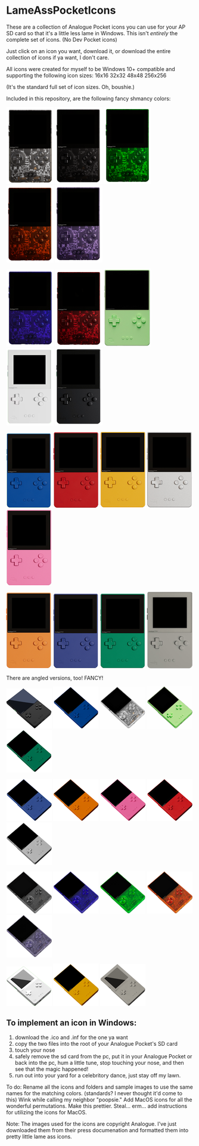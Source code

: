 # LameAssPocketIcons
These are a collection of Analogue Pocket icons you can use for your AP SD card so that it's a little less lame in Windows. This isn't _entirely_ the complete set of icons. (No Dev Pocket icons)

Just click on an icon you want, download it, or download the entire collection of icons if ya want, I don't care. 

All icons were created for myself to be Windows 10+ compatible and supporting the following icon sizes:
16x16
32x32
48x48
256x256

(It's the standard full set of icon sizes. Oh, boushie.)

Included in this repository, are the following fancy shmancy colors:

![clear](/images/clear.png) ![smoke](/images/smoke.png) ![tgreen](/images/tgreen.png) ![torange](/images/torange.png) ![tpurple](/images/tpurple.png)

![tblue](/images/tblue.png) ![tred](/images/tred.png) ![glow](/images/glow.png) ![white](/images/white.png) ![black](/images/black.png)

![blue](/images/blue.PNG)   ![red](/images/red.PNG)   ![yellow](/images/yellow.PNG)   ![silver](/images/silver.PNG)   ![pink](/images/pink.PNG)

![orange](/images/orange.PNG)   ![indigo](/images/indigo.PNG)   ![green](/images/green.PNG)   ![dev](/images/DevPreview.PNG)

There are angled versions, too! FANCY!

![angledBlack](/images/blacka.PNG) ![angledBlue](/images/bluea.PNG) ![angledClear](/images/cleara.PNG) ![angledGlowy](/images/glowya.PNG) ![angledGreen](/images/greena.PNG)

![angledIndigo](/images/indigoa.PNG) ![angledOrange](/images/orangea.PNG) ![angledPink](/images/pinka.PNG) ![angledRed](/images/reda.PNG) ![angledSilver](/images/silvera.PNG)

![angledSmoke](/images/smokea.PNG) ![angledTransparentBlue](/images/tbluea.PNG) ![angledTransparentGreen](/images/tgreena.PNG) ![angledTransparentOrange](/images/torangea.PNG) ![angledTransparentPurple](/images/tpurplea.PNG)

![angledWhite](/images/whitea.PNG) ![angledYellow](/images/yellowa.PNG)   ![angledDev](/images/devapreview.png)

## To implement an icon in Windows:
1. download the .ico and .inf for the one ya want
2. copy the two files into the root of your Analogue Pocket's SD card
3. touch your nose
4. safely remove the sd card from the pc, put it in your Analogue Pocket or back into the pc, hum a little tune, stop touching your nose, and then see that the magic happened!
5. run out into your yard for a celebritory dance, just stay off my lawn.

To do: 	Rename all the icons and folders and sample images to use the same names for the matching colors. (standards? I never thought it'd come to this) Wink while calling my neighbor "poopsie."
		Add MacOS icons for all the wonderful permutations.
		Make this prettier.
		Steal... erm... add instructions for utilizing the icons for MacOS.

Note: The images used for the icons are copyright Analogue. I've just downloaded them from their press documenation and formatted them into pretty little lame ass icons.
